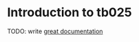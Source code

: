 # Introduction to tb025

TODO: write [great documentation](http://jacobian.org/writing/what-to-write/)
